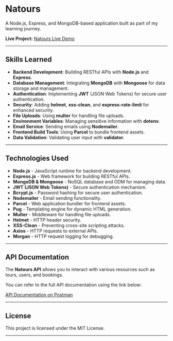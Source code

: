 # Natours

A Node.js, Express, and MongoDB-based application built as part of my learning journey.

**Live Project:** [Natours Live Demo](https://natours-app-rxpo.onrender.com)

---

## Skills Learned

- **Backend Development**: Building RESTful APIs with **Node.js** and **Express**.
- **Database Management**: Integrating **MongoDB** with **Mongoose** for data storage and management.
- **Authentication**: Implementing **JWT** (JSON Web Tokens) for secure user authentication.
- **Security**: Adding **helmet**, **xss-clean**, and **express-rate-limit** for enhanced security.
- **File Uploads**: Using **multer** for handling file uploads.
- **Environment Variables**: Managing sensitive information with **dotenv**.
- **Email Service**: Sending emails using **Nodemailer**.
- **Frontend Build Tools**: Using **Parcel** to bundle frontend assets.
- **Data Validation**: Validating user input with **validator**.

---

## Technologies Used

- **Node.js** - JavaScript runtime for backend development.
- **Express.js** - Web framework for building RESTful APIs.
- **MongoDB & Mongoose** - NoSQL database and ODM for managing data.
- **JWT (JSON Web Tokens)** - Secure authentication mechanism.
- **Bcrypt.js** - Password hashing for secure user authentication.
- **Nodemailer** - Email sending functionality.
- **Parcel** - Web application bundler for frontend assets.
- **Pug** - Templating engine for dynamic HTML generation.
- **Multer** - Middleware for handling file uploads.
- **Helmet** - HTTP header security.
- **XSS-Clean** - Preventing cross-site scripting attacks.
- **Axios** - HTTP requests to external APIs.
- **Morgan** - HTTP request logging for debugging.

---

## API Documentation

The **Natours API** allows you to interact with various resources such as tours, users, and bookings.

You can refer to the full API documentation using the link below:

[API Documentation on Postman](https://documenter.getpostman.com/view/38300255/2sAYX2MinL)

---

## License

This project is licensed under the MIT License.

---
